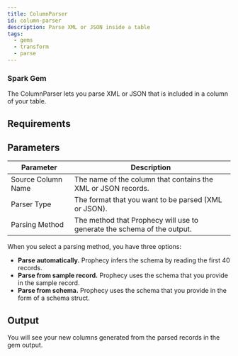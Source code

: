 ```yaml
---
title: ColumnParser
id: column-parser
description: Parse XML or JSON inside a table
tags:
  - gems
  - transform
  - parse
---
```


<h3><span class="badge">Spark Gem</span></h3>

The ColumnParser lets you parse XML or JSON that is included in a column of your table.

## Requirements

## Parameters

| Parameter          | Description                                                             |
| ------------------ | ----------------------------------------------------------------------- |
| Source Column Name | The name of the column that contains the XML or JSON records.           |
| Parser Type        | The format that you want to be parsed (XML or JSON).                    |
| Parsing Method     | The method that Prophecy will use to generate the schema of the output. |

When you select a parsing method, you have three options:

- **Parse automatically.** Prophecy infers the schema by reading the first 40 records.
- **Parse from sample record.** Prophecy uses the schema that you provide in the sample record.
- **Parse from schema.** Prophecy uses the schema that you provide in the form of a schema struct.

## Output

You will see your new columns generated from the parsed records in the gem output.

